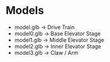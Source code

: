 # Models
- model.glb -> Drive Train
- model0.glb -> Base Elevator Stage
- model1.glb -> Middle Elevator Stage
- model2.glb -> Inner Elevator Stage
- model3.glb -> Claw / Arm
